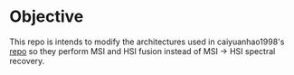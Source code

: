 # Objective

This repo is intends to modify the architectures used in caiyuanhao1998's [repo](https://github.com/caiyuanhao1998/MST-plus-plus) so they perform MSI and HSI fusion instead of MSI -> HSI spectral recovery.
